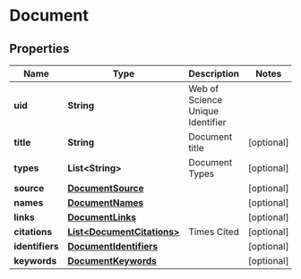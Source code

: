 

# Document


## Properties

Name | Type | Description | Notes
------------ | ------------- | ------------- | -------------
**uid** | **String** | Web of Science Unique Identifier | 
**title** | **String** | Document title |  [optional]
**types** | **List&lt;String&gt;** | Document Types |  [optional]
**source** | [**DocumentSource**](DocumentSource.md) |  |  [optional]
**names** | [**DocumentNames**](DocumentNames.md) |  |  [optional]
**links** | [**DocumentLinks**](DocumentLinks.md) |  |  [optional]
**citations** | [**List&lt;DocumentCitations&gt;**](DocumentCitations.md) | Times Cited |  [optional]
**identifiers** | [**DocumentIdentifiers**](DocumentIdentifiers.md) |  |  [optional]
**keywords** | [**DocumentKeywords**](DocumentKeywords.md) |  |  [optional]



